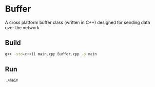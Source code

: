 Buffer
======

A cross platform buffer class (written in C++) designed for sending data over the network

Build
-----

```bash
g++ -std=c++11 main.cpp Buffer.cpp -o main
```

Run
---

```bash
./main
```
